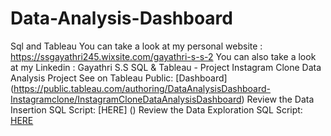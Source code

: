 # Data-Analysis-Dashboard
Sql and Tableau
You can take a look at my personal website : https://ssgayathri245.wixsite.com/gayathri-s-s-2
You can also take a look at my Linkedin : Gayathri S.S
 SQL & Tableau - Project 
Instagram Clone Data Analysis Project
See on Tableau Public: [Dashboard] (https://public.tableau.com/authoring/DataAnalysisDashboard-Instagramclone/InstagramCloneDataAnalysisDashboard)
Review the Data Insertion SQL Script: [HERE] ()
Review the Data Exploration SQL Script: [HERE]()
